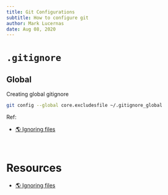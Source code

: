```yaml
---
title: Git Configurations
subtitle: How to configure git
author: Mark Lucernas
date: Aug 08, 2020
---
```



# `.gitignore`

## Global

Creating global gitignore

```bash
git config --global core.excludesfile ~/.gitignore_global
```

Ref:

- [🌎 Ignoring files](https://docs.github.com/en/github/using-git/ignoring-files)


<br>

# Resources

- [🌎 Ignoring files](https://docs.github.com/en/github/using-git/ignoring-files)


